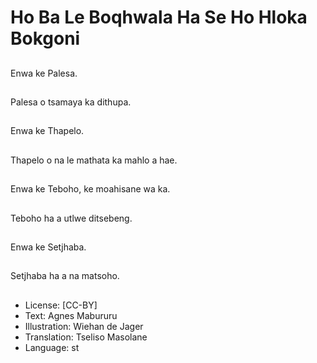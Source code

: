 # Ho Ba Le Boqhwala Ha Se Ho Hloka Bokgoni

##
Enwa ke Palesa.

##
Palesa o tsamaya ka dithupa.

##
Enwa ke Thapelo.

##
Thapelo o na le mathata ka mahlo a hae.

##
Enwa ke Teboho, ke moahisane wa ka.

##
Teboho ha a utlwe ditsebeng.

##
Enwa ke Setjhaba.

##
Setjhaba ha a na matsoho.

##
* License: [CC-BY]
* Text: Agnes Mabururu
* Illustration: Wiehan de Jager
* Translation: Tseliso Masolane
* Language: st
